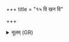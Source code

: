 +++
title = "१५ वि खन वि"

+++
<details><summary>मूलम् (GR)</summary>

वि खन वि रुज वि जह्य्  
अत्रैवानाकृतश् चर ।  
सम् अहं पशुभिः सं मया पशवः ॥
</details>